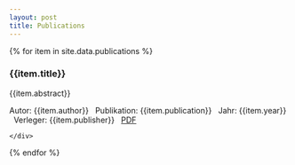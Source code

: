 ```yaml
---
layout: post
title: Publications
---
```


<div class="publications">
  {% for item in site.data.publications %}
    <h3>{{item.title}}</h3>
    <div>
      <div class="abstract">
        {{item.abstract}}
        <br />
        <p>
          <span>Autor:</span> {{item.author}}
          <span>&nbsp;</span>
          <span>Publikation:</span> {{item.publication}}
          <span>&nbsp;</span>
          <span>Jahr:</span> {{item.year}}
          <span>&nbsp;</span>
          <span>Verleger:</span> {{item.publisher}}
          <span>&nbsp;</span>
          <span><a href="/assets/pdf/{{item.pdf}}" target="_blank">PDF</a></span>
        </p>
      </div>
      
    </div>
  {% endfor %}
</div>
